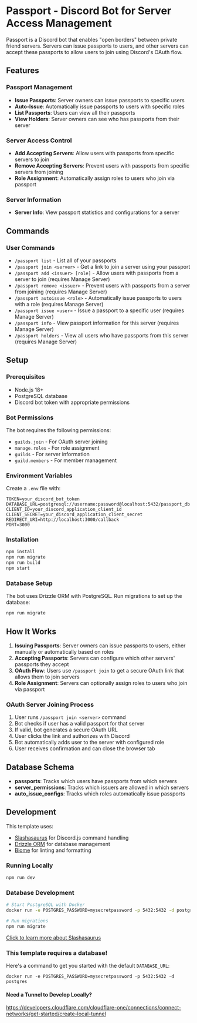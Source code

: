 # Passport - Discord Bot for Server Access Management

Passport is a Discord bot that enables "open borders" between private friend servers. Servers can issue passports to users, and other servers can accept these passports to allow users to join using Discord's OAuth flow.

## Features

### Passport Management
- **Issue Passports**: Server owners can issue passports to specific users
- **Auto-Issue**: Automatically issue passports to users with specific roles
- **List Passports**: Users can view all their passports
- **View Holders**: Server owners can see who has passports from their server

### Server Access Control
- **Add Accepting Servers**: Allow users with passports from specific servers to join
- **Remove Accepting Servers**: Prevent users with passports from specific servers from joining
- **Role Assignment**: Automatically assign roles to users who join via passport

### Server Information
- **Server Info**: View passport statistics and configurations for a server

## Commands

### User Commands
- `/passport list` - List all of your passports
- `/passport join <server>` - Get a link to join a server using your passport
- `/passport add <issuer> [role]` - Allow users with passports from a server to join (requires Manage Server)
- `/passport remove <issuer>` - Prevent users with passports from a server from joining (requires Manage Server)
- `/passport autoissue <role>` - Automatically issue passports to users with a role (requires Manage Server)
- `/passport issue <user>` - Issue a passport to a specific user (requires Manage Server)
- `/passport info` - View passport information for this server (requires Manage Server)
- `/passport holders` - View all users who have passports from this server (requires Manage Server)

## Setup

### Prerequisites
- Node.js 18+ 
- PostgreSQL database
- Discord bot token with appropriate permissions

### Bot Permissions
The bot requires the following permissions:
- `guilds.join` - For OAuth server joining
- `manage.roles` - For role assignment
- `guilds` - For server information
- `guild.members` - For member management

### Environment Variables
Create a `.env` file with:
```
TOKEN=your_discord_bot_token
DATABASE_URL=postgresql://username:password@localhost:5432/passport_db
CLIENT_ID=your_discord_application_client_id
CLIENT_SECRET=your_discord_application_client_secret
REDIRECT_URI=http://localhost:3000/callback
PORT=3000
```

### Installation
```bash
npm install
npm run migrate
npm run build
npm start
```

### Database Setup
The bot uses Drizzle ORM with PostgreSQL. Run migrations to set up the database:
```bash
npm run migrate
```

## How It Works

1. **Issuing Passports**: Server owners can issue passports to users, either manually or automatically based on roles
2. **Accepting Passports**: Servers can configure which other servers' passports they accept
3. **OAuth Flow**: Users use `/passport join` to get a secure OAuth link that allows them to join servers
4. **Role Assignment**: Servers can optionally assign roles to users who join via passport

### OAuth Server Joining Process

1. User runs `/passport join <server>` command
2. Bot checks if user has a valid passport for that server
3. If valid, bot generates a secure OAuth URL 
4. User clicks the link and authorizes with Discord
5. Bot automatically adds user to the server with configured role
6. User receives confirmation and can close the browser tab

## Database Schema

- **passports**: Tracks which users have passports from which servers
- **server_permissions**: Tracks which issuers are allowed in which servers
- **auto_issue_configs**: Tracks which roles automatically issue passports

## Development

This template uses:
- [Slashasaurus](https://rodentman87.gitbook.io/slashasaurus/quick-start) for Discord.js command handling
- [Drizzle ORM](https://orm.drizzle.team/) for database management
- [Biome](https://biomejs.dev/) for linting and formatting

### Running Locally
```bash
npm run dev
```

### Database Development
```bash
# Start PostgreSQL with Docker
docker run -e POSTGRES_PASSWORD=mysecretpassword -p 5432:5432 -d postgres

# Run migrations
npm run migrate
```

[Click to learn more about Slashasaurus](https://rodentman87.gitbook.io/slashasaurus/quick-start)

### This template requires a database!

Here's a command to get you started with the default `DATABASE_URL`:

`docker run -e POSTGRES_PASSWORD=mysecretpassword -p 5432:5432 -d postgres`

#### Need a Tunnel to Develop Locally?

https://developers.cloudflare.com/cloudflare-one/connections/connect-networks/get-started/create-local-tunnel
